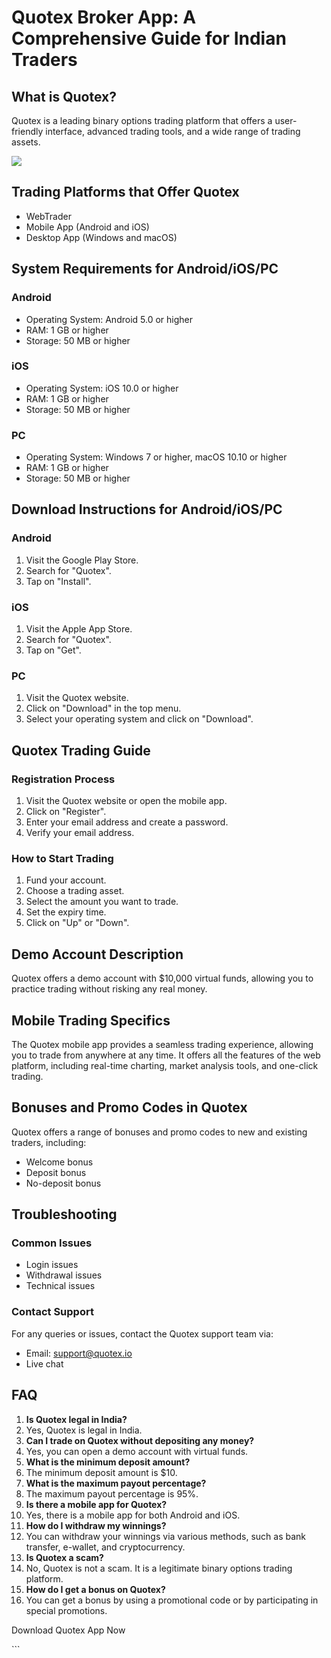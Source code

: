 # Quotex Broker App: A Comprehensive Guide for Indian Traders

## What is Quotex?

Quotex is a leading binary options trading platform that offers a
user-friendly interface, advanced trading tools, and a wide range of
trading assets.

[![](https://static.quotex.io/files/1_en/300_250.jpg)](https://traff.sbs/brokerqxsignupf)

## Trading Platforms that Offer Quotex

-   WebTrader
-   Mobile App (Android and iOS)
-   Desktop App (Windows and macOS)

## System Requirements for Android/iOS/PC

### Android

-   Operating System: Android 5.0 or higher
-   RAM: 1 GB or higher
-   Storage: 50 MB or higher

### iOS

-   Operating System: iOS 10.0 or higher
-   RAM: 1 GB or higher
-   Storage: 50 MB or higher

### PC

-   Operating System: Windows 7 or higher, macOS 10.10 or higher
-   RAM: 1 GB or higher
-   Storage: 50 MB or higher

## Download Instructions for Android/iOS/PC

### Android

1.  Visit the Google Play Store.
2.  Search for "Quotex".
3.  Tap on "Install".

### iOS

1.  Visit the Apple App Store.
2.  Search for "Quotex".
3.  Tap on "Get".

### PC

1.  Visit the Quotex website.
2.  Click on "Download" in the top menu.
3.  Select your operating system and click on "Download".

## Quotex Trading Guide

### Registration Process

1.  Visit the Quotex website or open the mobile app.
2.  Click on "Register".
3.  Enter your email address and create a password.
4.  Verify your email address.

### How to Start Trading

1.  Fund your account.
2.  Choose a trading asset.
3.  Select the amount you want to trade.
4.  Set the expiry time.
5.  Click on "Up" or "Down".

## Demo Account Description

Quotex offers a demo account with \$10,000 virtual funds, allowing you
to practice trading without risking any real money.

## Mobile Trading Specifics

The Quotex mobile app provides a seamless trading experience, allowing
you to trade from anywhere at any time. It offers all the features of
the web platform, including real-time charting, market analysis tools,
and one-click trading.

## Bonuses and Promo Codes in Quotex

Quotex offers a range of bonuses and promo codes to new and existing
traders, including:

-   Welcome bonus
-   Deposit bonus
-   No-deposit bonus

## Troubleshooting

### Common Issues

-   Login issues
-   Withdrawal issues
-   Technical issues

### Contact Support

For any queries or issues, contact the Quotex support team via:

-   Email: support@quotex.io
-   Live chat

## FAQ

1.  **Is Quotex legal in India?**
2.  Yes, Quotex is legal in India.
3.  **Can I trade on Quotex without depositing any money?**
4.  Yes, you can open a demo account with virtual funds.
5.  **What is the minimum deposit amount?**
6.  The minimum deposit amount is \$10.
7.  **What is the maximum payout percentage?**
8.  The maximum payout percentage is 95%.
9.  **Is there a mobile app for Quotex?**
10. Yes, there is a mobile app for both Android and iOS.
11. **How do I withdraw my winnings?**
12. You can withdraw your winnings via various methods, such as bank
    transfer, e-wallet, and cryptocurrency.
13. **Is Quotex a scam?**
14. No, Quotex is not a scam. It is a legitimate binary options trading
    platform.
15. **How do I get a bonus on Quotex?**
16. You can get a bonus by using a promotional code or by participating
    in special promotions.

Download Quotex App Now

\`\`\`

